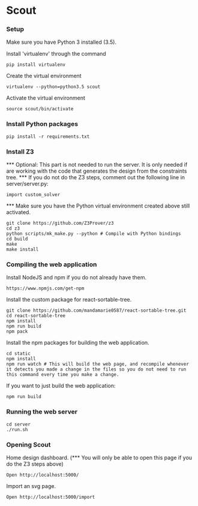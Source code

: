 # Scout

### Setup 
Make sure you have Python 3 installed (3.5). 

Install 'virtualenv' through the command

	pip install virtualenv 

Create the virtual environment

	virtualenv --python=python3.5 scout

Activate the virtual environment

	source scout/bin/activate

### Install Python packages
    pip install -r requirements.txt


### Install Z3 
*** Optional: This part is not needed to run the server. It is only needed if are working with the code that generates the design from the constraints tree.
*** If you do not do the Z3 steps, comment out the following line in server/server.py: 
	
	import custom_solver

*** Make sure you have the Python virtual environment created above still activated. 

	git clone https://github.com/Z3Prover/z3
	cd z3
	python scripts/mk_make.py --python # Compile with Python bindings
	cd build
	make
	make install

### Compiling the web application
Install NodeJS and npm if you do not already have them. 

	https://www.npmjs.com/get-npm

Install the custom package for react-sortable-tree. 

	git clone https://github.com/mandamarie0587/react-sortable-tree.git
	cd react-sortable-tree
	npm install
	npm run build
	npm pack

Install the npm packages for building the web application. 

	cd static
	npm install 
	npm run watch # This will build the web page, and recompile whenever it detects you made a change in the files so you do not need to run this command every time you make a change.  

If you want to just build the web application: 
	
	npm run build

### Running the web server
	cd server
	./run.sh

### Opening Scout
Home design dashboard. (*** You will only be able to open this page if you do the Z3 steps above)

	Open http://localhost:5000/

Import an svg page. 

	Open http://localhost:5000/import 